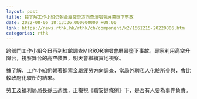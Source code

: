 ```yaml
---
layout: post
title: 據了解工作小組仍朝金屬疲勞方向查演唱會屏幕墮下事故
date: 2022-08-06 18:13:36.000000000 +08:00
link: https://news.rthk.hk/rthk/ch/component/k2/1661215-20220806.htm
categories: rthk
---
```


跨部門工作小組今日再到紅館調查MIRROR演唱會屏幕墮下事故。專家利用高空升降台，視察舞台的高空裝置，明天會繼續實地視察。

據了解，工作小組仍朝著鋼索金屬疲勞方向調查，當局外聘私人化驗所參與，會比較政府化驗所的結果。

勞工及福利局局長孫玉菡說，正檢視《職安健條例》下，是否有人要為事件負責。
